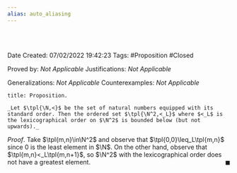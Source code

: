 ```yaml
---
alias: auto_aliasing
---
```


<br />
<br />

Date Created: 07/02/2022 19:42:23
Tags: #Proposition #Closed 

Proved by: _Not Applicable_
Justifications: _Not Applicable_

Generalizations: _Not Applicable_
Counterexamples: _Not Applicable_

``` ad-Proposition
title: Proposition.

_Let $\tpl{\N,<}$ be the set of natural numbers equipped with its standard order. Then the ordered set $\tpl{\N^2,<_L}$ where $<_L$ is the lexicographical order on $\N^2$ is bounded below (but not upwards)._

```

_Proof_. Take $\tpl{m,n}\in\N^2$ and observe that $\tpl{0,0}\leq_L\tpl{m,n}$ since $0$ is the least element in $\N$. On the other hand, observe that $\tpl{m,n}<_L\tpl{m,n+1}$, so $\N^2$ with the lexicographical order does not have a greatest element.<span style="float:right;">$\blacksquare$</span>
